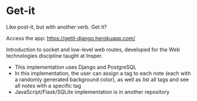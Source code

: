 # Get-it
Like post-it, but with another verb. Get it?

Access the app: https://getit-django.herokuapp.com/

Introduction to socket and low-level web routes, developed for the Web technologies discipline taught at Insper.

- This implementation uses Django and PostgreSQL
- In this implementation, the user can assign a tag to each note (each with a randomly generated background color), as well as list all tags and see all notes with a specific tag
- JavaScript/Flask/SQLite implementation is in another repository
